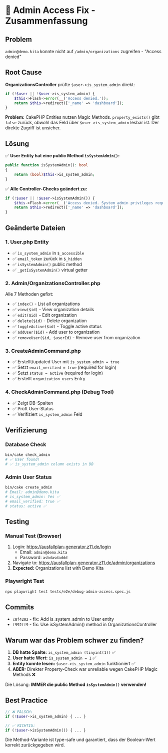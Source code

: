 # 🔧 Admin Access Fix - Zusammenfassung

## Problem
`admin@demo.kita` konnte nicht auf `/admin/organizations` zugreifen - "Access denied"

## Root Cause
**OrganizationsController** prüfte `$user->is_system_admin` direkt:
```php
if (!$user || !$user->is_system_admin) {
    $this->Flash->error(__('Access denied.'));
    return $this->redirect(['_name' => 'dashboard']);
}
```

**Problem:** CakePHP Entities nutzen Magic Methods. `property_exists()` gibt `false` zurück, obwohl das Feld über `$user->is_system_admin` lesbar ist. Der direkte Zugriff ist unsicher.

## Lösung
✅ **User Entity hat eine public Method `isSystemAdmin()`:**
```php
public function isSystemAdmin(): bool
{
    return (bool)$this->is_system_admin;
}
```

✅ **Alle Controller-Checks geändert zu:**
```php
if (!$user || !$user->isSystemAdmin()) {
    $this->Flash->error(__('Access denied. System admin privileges required.'));
    return $this->redirect(['_name' => 'dashboard']);
}
```

## Geänderte Dateien

### 1. User.php Entity
- ✅ `is_system_admin` in `$_accessible`
- ✅ `email_token` zurück in `$_hidden`
- ✅ `isSystemAdmin()` public method
- ✅ `_getIsSystemAdmin()` virtual getter

### 2. Admin/OrganizationsController.php
Alle 7 Methoden gefixt:
- ✅ `index()` - List all organizations
- ✅ `view($id)` - View organization details
- ✅ `edit($id)` - Edit organization
- ✅ `delete($id)` - Delete organization
- ✅ `toggleActive($id)` - Toggle active status
- ✅ `addUser($id)` - Add user to organization
- ✅ `removeUser($id, $userId)` - Remove user from organization

### 3. CreateAdminCommand.php
- ✅ Erstellt/updated User mit `is_system_admin = true`
- ✅ Setzt `email_verified = true` (required for login)
- ✅ Setzt `status = active` (required for login)
- ✅ Erstellt `organization_users` Entry

### 4. CheckAdminCommand.php (Debug Tool)
- ✅ Zeigt DB-Spalten
- ✅ Prüft User-Status
- ✅ Verifiziert `is_system_admin` Feld

## Verifizierung

### Database Check
```bash
bin/cake check_admin
# ✅ User found!
# ✅ is_system_admin column exists in DB
```

### Admin User Status
```bash
bin/cake create_admin
# Email: admin@demo.kita
# is_system_admin: Yes ✅
# email_verified: true ✅
# status: active ✅
```

## Testing

### Manual Test (Browser)
1. Login: https://ausfallplan-generator.z11.de/login
   - Email: `admin@demo.kita`
   - Password: `asbdasdaddd`
2. Navigate to: https://ausfallplan-generator.z11.de/admin/organizations
3. **Expected:** Organizations list with Demo Kita

### Playwright Test
```bash
npx playwright test tests/e2e/debug-admin-access.spec.js
```

## Commits
- `c8f4202` - fix: Add is_system_admin to User entity
- `f992ff9` - fix: Use isSystemAdmin() method in OrganizationsController

## Warum war das Problem schwer zu finden?

1. **DB hatte Spalte:** `is_system_admin (tinyint(1))` ✅
2. **User hatte Wert:** `is_system_admin = 1` ✅
3. **Entity konnte lesen:** `$user->is_system_admin` funktioniert ✅
4. **ABER:** Direkter Property-Check war unreliable wegen CakePHP Magic Methods ❌

Die Lösung: **IMMER die public Method `isSystemAdmin()` verwenden!**

## Best Practice
```php
// ❌ FALSCH:
if (!$user->is_system_admin) { ... }

// ✅ RICHTIG:
if (!$user->isSystemAdmin()) { ... }
```

Die Method-Variante ist type-safe und garantiert, dass der Boolean-Wert korrekt zurückgegeben wird.
